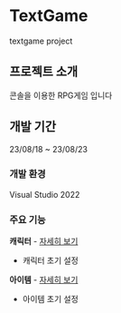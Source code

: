 # TextGame
textgame project
## 프로젝트 소개
콘솔을 이용한 RPG게임 입니다
## 개발 기간
23/08/18 ~ 23/08/23
### 개발 환경
Visual Studio 2022
### 주요 기능
**캐릭터** - [자세히 보기](https://github.com/toadsam/TextGame/wiki/%EC%BA%90%EB%A6%AD%ED%84%B0)    
- 캐릭터 초기 설정

**아이템** - [자세히 보기](https://github.com/toadsam/TextGame/wiki/%EC%BA%90%EB%A6%AD%ED%84%B0)  
- 아이템 초기 설정
